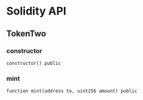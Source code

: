 # Solidity API

## TokenTwo

### constructor

```solidity
constructor() public
```

### mint

```solidity
function mint(address to, uint256 amount) public
```

